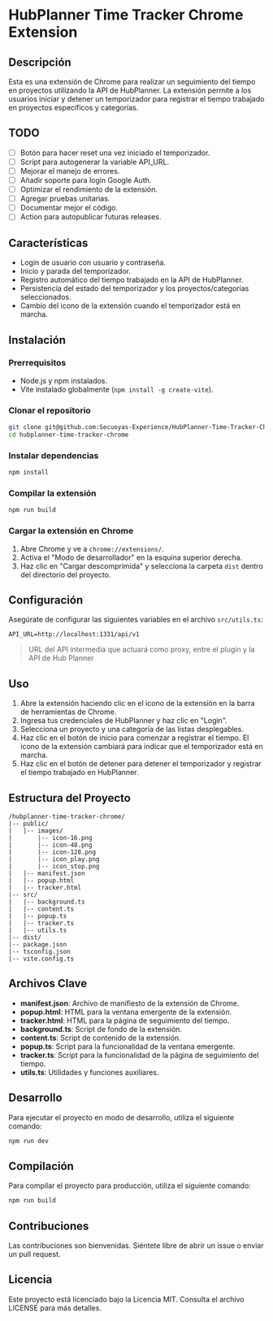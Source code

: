 # HubPlanner Time Tracker Chrome Extension

## Descripción

Esta es una extensión de Chrome para realizar un seguimiento del tiempo en proyectos utilizando la API de HubPlanner. La
extensión permite a los usuarios iniciar y detener un temporizador para registrar el tiempo trabajado en proyectos
específicos y categorías.

## TODO

- [ ] Botón para hacer reset una vez iniciado el temporizador.
- [ ] Script para autogenerar la variable API_URL.
- [ ] Mejorar el manejo de errores.
- [ ] Añadir soporte para login Google Auth.
- [ ] Optimizar el rendimiento de la extensión.
- [ ] Agregar pruebas unitarias.
- [ ] Documentar mejor el código.
- [ ] Action para autopublicar futuras releases.

## Características

- Login de usuario con usuario y contraseña.
- Inicio y parada del temporizador.
- Registro automático del tiempo trabajado en la API de HubPlanner.
- Persistencia del estado del temporizador y los proyectos/categorías seleccionados.
- Cambio del icono de la extensión cuando el temporizador está en marcha.

## Instalación

### Prerrequisitos

- Node.js y npm instalados.
- Vite instalado globalmente (`npm install -g create-vite`).

### Clonar el repositorio

```sh
git clone git@github.com:Secuoyas-Experience/HubPlanner-Time-Tracker-Chrome-Extension.git
cd hubplanner-time-tracker-chrome
```

### Instalar dependencias

```sh
npm install
```

### Compilar la extensión

```sh
npm run build
```

### Cargar la extensión en Chrome

1. Abre Chrome y ve a `chrome://extensions/`.
2. Activa el "Modo de desarrollador" en la esquina superior derecha.
3. Haz clic en "Cargar descomprimida" y selecciona la carpeta `dist` dentro del directorio del proyecto.

## Configuración

Asegúrate de configurar las siguientes variables en el archivo `src/utils.ts`:

```env
API_URL=http://localhost:1331/api/v1
```

> URL del API intermedia que actuará como proxy, entre el plugin y la API de Hub Planner

## Uso

1. Abre la extensión haciendo clic en el icono de la extensión en la barra de herramientas de Chrome.
2. Ingresa tus credenciales de HubPlanner y haz clic en "Login".
3. Selecciona un proyecto y una categoría de las listas desplegables.
4. Haz clic en el botón de inicio para comenzar a registrar el tiempo. El icono de la extensión cambiará para indicar
   que el temporizador está en marcha.
5. Haz clic en el botón de detener para detener el temporizador y registrar el tiempo trabajado en HubPlanner.

## Estructura del Proyecto

```
/hubplanner-time-tracker-chrome/
|-- public/
|   |-- images/
|       |-- icon-16.png
|       |-- icon-48.png
|       |-- icon-128.png
|       |-- icon_play.png
|       |-- icon_stop.png
|   |-- manifest.json
|   |-- popup.html
|   |-- tracker.html
|-- src/
|   |-- background.ts
|   |-- content.ts
|   |-- popup.ts
|   |-- tracker.ts
|   |-- utils.ts
|-- dist/
|-- package.json
|-- tsconfig.json
|-- vite.config.ts
```

## Archivos Clave

- **manifest.json**: Archivo de manifiesto de la extensión de Chrome.
- **popup.html**: HTML para la ventana emergente de la extensión.
- **tracker.html**: HTML para la página de seguimiento del tiempo.
- **background.ts**: Script de fondo de la extensión.
- **content.ts**: Script de contenido de la extensión.
- **popup.ts**: Script para la funcionalidad de la ventana emergente.
- **tracker.ts**: Script para la funcionalidad de la página de seguimiento del tiempo.
- **utils.ts**: Utilidades y funciones auxiliares.

## Desarrollo

Para ejecutar el proyecto en modo de desarrollo, utiliza el siguiente comando:

```sh
npm run dev
```

## Compilación

Para compilar el proyecto para producción, utiliza el siguiente comando:

```sh
npm run build
```

## Contribuciones

Las contribuciones son bienvenidas. Siéntete libre de abrir un issue o enviar un pull request.

## Licencia

Este proyecto está licenciado bajo la Licencia MIT. Consulta el archivo LICENSE para más detalles.
